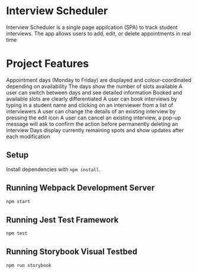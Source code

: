 # Interview Scheduler

Interview Scheduler is a single page appilcation (SPA) to track student interviews. The app allows users to add, edit, or delete appointments in real time

# Project Features

Appointment days (Monday to Friday) are displayed and colour-coordinated depending on availability
The days show the number of slots available
A user can switch between days and see detailed information
Booked and available slots are clearly differentiated
A user can book interviews by typing in a student name and clicking on an interviewer from a list of interviewers
A user can change the details of an existing interview by pressing the edit icon
A user can cancel an existing interview, a pop-up message will ask to confirm the action before permanently deleting an interview
Days display currently remaining spots and show updates after each modification


## Setup

Install dependencies with `npm install`.

## Running Webpack Development Server

```sh
npm start
```

## Running Jest Test Framework

```sh
npm test
```

## Running Storybook Visual Testbed

```sh
npm run storybook
```

